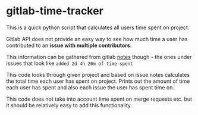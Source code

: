 # gitlab-time-tracker

This is a quick python script that calculates all users time spent on project.

Gitlab API does not provide an easy way to see how much time a user has contributed to an **issue with multiple contributors**.
  
  
This information can be gathered from gitlab [notes](https://docs.gitlab.com/ee/api/notes.html) though - the ones under issues that look like `added 2d 4h 20m of time spent`
  
This code looks through given project and based on issue notes calculates the total time each user has spent on project. Prints out the amount of time each user has spent and also each issue the user has spent time on.
  
This code does not take into account time spent on merge requests etc. but it should be relatively easy to add this functionality.